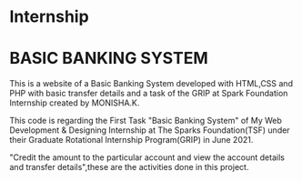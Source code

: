 # Internship
# BASIC BANKING SYSTEM
   This is a website of a Basic Banking System developed with HTML,CSS and PHP with basic transfer details and a task of the GRIP at Spark Foundation Internship created by MONISHA.K.


   This code is regarding the First Task "Basic Banking System" of My Web Development & Designing Internship at The Sparks Foundation(TSF) under their Graduate Rotational Internship Program(GRIP) in June 2021.


   "Credit the amount to the particular account and view the account details and transfer details",these are the activities done in this project.
